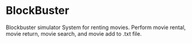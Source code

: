# BlockBuster
Blockbuster simulator
System for renting movies. Perform movie rental, movie return, movie search, and movie add to .txt file.
